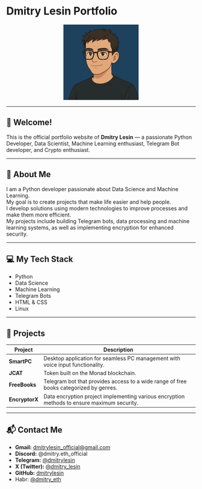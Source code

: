 # Dmitry Lesin Portfolio

<p align="center">
  <img src="img/avatar.png" alt="Portfolio Screenshot" width="200"/>
</p>

---

## 👋 Welcome!

This is the official portfolio website of **Dmitry Lesin** — a passionate Python Developer, Data Scientist, Machine Learning enthusiast, Telegram Bot developer, and Crypto enthusiast.

---

## 🚀 About Me

I am a Python developer passionate about Data Science and Machine Learning.  
My goal is to create projects that make life easier and help people.  
I develop solutions using modern technologies to improve processes and make them more efficient.  
My projects include building Telegram bots, data processing and machine learning systems, as well as implementing encryption for enhanced security.

---

## 💻 My Tech Stack

- Python  
- Data Science  
- Machine Learning  
- Telegram Bots  
- HTML & CSS  
- Linux  

---

## 📂 Projects

| Project     | Description                                                                                      |
|-------------|------------------------------------------------------------------------------------------------|
| **SmartPC** | Desktop application for seamless PC management with voice input functionality.                   |
| **JCAT**    | Token built on the Monad blockchain.                                                           |
| **FreeBooks** | Telegram bot that provides access to a wide range of free books categorized by genres.         |
| **EncryptorX** | Data encryption project implementing various encryption methods to ensure maximum security.  |

---

## 📬 Contact Me

- **Gmail:** dmitrylesin_official@gmail.com  
- **Discord:** @dmitry.eth_official  
- **Telegram:** [@dmitrylesin](https://t.me/dmitrylesin)  
- **X (Twitter):** [@dmitry_lesin](https://x.com/dmitry_lesin)  
- **GitHub:** [dmitrylesin](https://github.com/dmitrylesin-official)
- Habr: [@dmitry_eth](https://habr.com/ru/users/dmitry_eth/)
